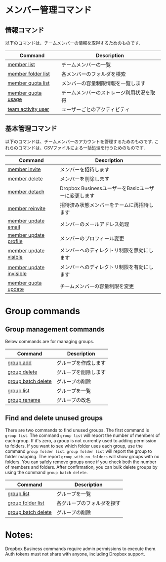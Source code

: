 # メンバー管理コマンド

## 情報コマンド

以下のコマンドは、チームメンバーの情報を取得するためのものです.

| Command                                     | Description                              |
|---------------------------------------------|------------------------------------------|
| [member list](member-list.md)               | チームメンバーの一覧                     |
| [member folder list](member-folder-list.md) | 各メンバーのフォルダを検索               |
| [member quota list](member-quota-list.md)   | メンバーの容量制限情報を一覧します       |
| [member quota usage](member-quota-usage.md) | チームメンバーのストレージ利用状況を取得 |
| [team activity user](team-activity-user.md) | ユーザーごとのアクティビティ             |

## 基本管理コマンド

以下のコマンドは、チームメンバーのアカウントを管理するためのものです. これらのコマンドは、CSVファイルによる一括処理を行うためのものです.

| Command                                               | Description                                         |
|-------------------------------------------------------|-----------------------------------------------------|
| [member invite](member-invite.md)                     | メンバーを招待します                                |
| [member delete](member-delete.md)                     | メンバーを削除します                                |
| [member detach](member-detach.md)                     | Dropbox BusinessユーザーをBasicユーザーに変更します |
| [member reinvite](member-reinvite.md)                 | 招待済み状態メンバーをチームに再招待します          |
| [member update email](member-update-email.md)         | メンバーのメールアドレス処理                        |
| [member update profile](member-update-profile.md)     | メンバーのプロフィール変更                          |
| [member update visible](member-update-visible.md)     | メンバーへのディレクトリ制限を無効にします          |
| [member update invisible](member-update-invisible.md) | メンバーへのディレクトリ制限を有効にします          |
| [member quota update](member-quota-update.md)         | チームメンバーの容量制限を変更                      |

# Group commands

## Group management commands

Below commands are for managing groups.

| Command                                     | Description          |
|---------------------------------------------|----------------------|
| [group add](group-add.md)                   | グループを作成します |
| [group delete](group-delete.md)             | グループを削除します |
| [group batch delete](group-batch-delete.md) | グループの削除       |
| [group list](group-list.md)                 | グループを一覧       |
| [group rename](group-rename.md)             | グループの改名       |

## Find and delete unused groups

There are two commands to find unused groups. The first command is `group list`. The command `group list` will report
the number of members of each group. If it's zero, a group is not currently used to adding permission to folders. If you
want to see which folder uses each group, use the command `group folder list`. `group folder list` will report the group
to folder mapping. The report `group_with_no_folders` will show groups with no folders. You can safely remove groups
once if you check both the number of members and folders. After confirmation, you can bulk delete groups by using the
command `group batch delete`.

| Command                                     | Description                |
|---------------------------------------------|----------------------------|
| [group list](group-list.md)                 | グループを一覧             |
| [group folder list](group-folder-list.md)   | 各グループのフォルダを探す |
| [group batch delete](group-batch-delete.md) | グループの削除             |

# Notes:

Dropbox Business commands require admin permissions to execute them. Auth tokens must not share with anyone, including
Dropbox support.


